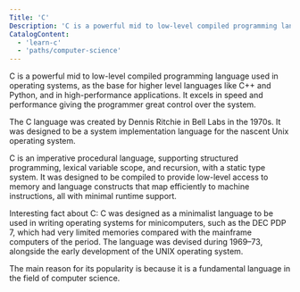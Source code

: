 ```yaml
---
Title: 'C'
Description: 'C is a powerful mid to low-level compiled programming language used in operating systems, as the base for higher level languages like C++ and Python, and in high-performance applications. It excels in speed and performance giving the programmer great control over the system. The C language was created by Dennis Ritchie in Bell Labs in the 1970s. It was designed to be a system implementation language for the nascent Unix operating system.'
CatalogContent:
  - 'learn-c'
  - 'paths/computer-science'
---
```


C is a powerful mid to low-level compiled programming language used in operating systems, as the base for higher level languages like C++ and Python, and in high-performance applications. It excels in speed and performance giving the programmer great control over the system.

The C language was created by Dennis Ritchie in Bell Labs in the 1970s. It was designed to be a system implementation language for the nascent Unix operating system.

C is an imperative procedural language, supporting structured programming, lexical variable scope, and recursion, with a static type system. It was designed to be compiled to provide low-level access to memory and language constructs that map efficiently to machine instructions, all with minimal runtime support.

Interesting fact about C: C was designed as a minimalist language to be used in writing operating systems for minicomputers, such as the DEC PDP 7, which had very limited memories compared with the mainframe computers of the period. The language was devised during 1969–73, alongside the early development of the UNIX operating system.

The main reason for its popularity is because it is a fundamental language in the field of computer science.